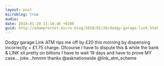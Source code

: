 ```yaml
---
layout: post
microblog: true
audio: 
date: 2018-01-20 11:16:46 +0100
guid: http://adamprocter.micro.blog/2018/01/20/dodgy-garage-link.html
---
```

Dodgy garage Link ATM rips me off by £20 this morning by dispensing incorrectly + £1.75 charge. Ofcourse I have to dispute this & while the bank & LINK sit pretty on billions I have to wait 19 days and have to prove MY case... joke...hmmm thanks @asknationwide @link_atm_scheme
